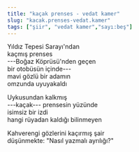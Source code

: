 ```yaml
---
title: "kaçak prenses - vedat kamer"
slug: "kacak.prenses-vedat.kamer"
tags: ["şiir", "vedat kamer","sayı:beş"]
---
```


Yıldız Tepesi Sarayı'ndan  
kaçmış prenses\
---Boğaz Köprüsü'nden geçen\
bir otobüsün içinde---\
mavi gözlü bir adamın\
omzunda uyuyakaldı

Uykusundan kalkmış\
---kaçak--- prensesin yüzünde\
isimsiz bir izdi\
hangi rüyadan kaldığı bilinmeyen

Kahverengi gözlerini kaçırmış şair\
düşünmekte: "Nasıl yazmalı ayrılığı?"
